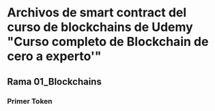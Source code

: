 # Archivos de smart contract del curso de blockchains de Udemy "Curso completo de Blockchain de cero a experto'"

## Rama 01_Blockchains

### Primer Token